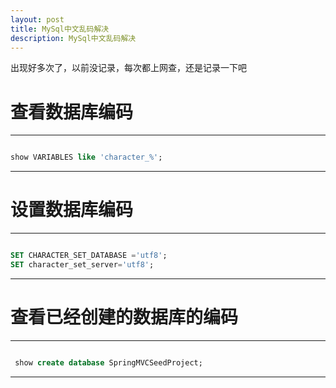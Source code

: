 ```yaml
---
layout: post
title: MySql中文乱码解决
description: MySql中文乱码解决
---
```

出现好多次了，以前没记录，每次都上网查，还是记录一下吧

# 查看数据库编码

---
``` Sql

show VARIABLES like 'character_%';

```
---

# 设置数据库编码

---
``` Sql

SET CHARACTER_SET_DATABASE ='utf8';
SET character_set_server='utf8';

```
---

# 查看已经创建的数据库的编码

---
``` Sql

 show create database SpringMVCSeedProject;

```
---
